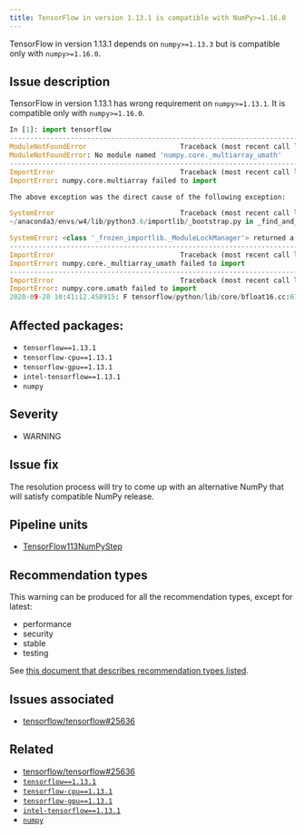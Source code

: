 ```yaml
---
title: TensorFlow in version 1.13.1 is compatible with NumPy>=1.16.0
---
```


TensorFlow in version 1.13.1 depends on ``numpy>=1.13.3`` but is compatible
only with ``numpy>=1.16.0``.

## Issue description

TensorFlow in version 1.13.1 has wrong requirement on ``numpy>=1.13.1``. It is
compatible only with ``numpy>=1.16.0``.

```python
In [1]: import tensorflow
---------------------------------------------------------------------------
ModuleNotFoundError                       Traceback (most recent call last)
ModuleNotFoundError: No module named 'numpy.core._multiarray_umath'
---------------------------------------------------------------------------
ImportError                               Traceback (most recent call last)
ImportError: numpy.core.multiarray failed to import

The above exception was the direct cause of the following exception:

SystemError                               Traceback (most recent call last)
~/anaconda3/envs/w4/lib/python3.6/importlib/_bootstrap.py in _find_and_load(name, import_)

SystemError: <class '_frozen_importlib._ModuleLockManager'> returned a result with an error set
---------------------------------------------------------------------------
ImportError                               Traceback (most recent call last)
ImportError: numpy.core._multiarray_umath failed to import
---------------------------------------------------------------------------
ImportError                               Traceback (most recent call last)
ImportError: numpy.core.umath failed to import
2020-09-20 10:41:12.458915: F tensorflow/python/lib/core/bfloat16.cc:675] Check failed: PyBfloat16_Type.tp_base != nullptr
```

## Affected packages:

 * ``tensorflow==1.13.1``
 * ``tensorflow-cpu==1.13.1``
 * ``tensorflow-gpu==1.13.1``
 * ``intel-tensorflow==1.13.1``
 * ``numpy``

## Severity

 * WARNING

## Issue fix

The resolution process will try to come up with an alternative NumPy that will satisfy compatible NumPy release.

## Pipeline units

 * [TensorFlow113NumPyStep](https://thoth-station.ninja/docs/developers/adviser/thoth.adviser.steps.html#thoth.adviser.steps.TensorFlow113NumPyStep)

## Recommendation types

This warning can be produced for all the recommendation types, except for latest:

 * performance
 * security
 * stable
 * testing

See [this document that describes recommendation types
listed](http://thoth-station.ninja/recommendation-types).

## Issues associated

 * [tensorflow/tensorflow#25636][1]

## Related

 * [tensorflow/tensorflow#25636][1]
 * [``tensorflow==1.13.1``][2]
 * [``tensorflow-cpu==1.13.1``][3]
 * [``tensorflow-gpu==1.13.1``][4]
 * [``intel-tensorflow==1.13.1``][5]
 * [``numpy``][6]

[1]: https://github.com/tensorflow/tensorflow/issues/25636
[2]: https://pypi.org/project/tensorflow/1.13.1/
[3]: https://pypi.org/project/tensorflow-cpu/1.13.1/
[4]: https://pypi.org/project/tensorflow-gpu/1.13.1/
[5]: https://pypi.org/project/intel-tensorflow/1.13.1/
[6]: https://pypi.org/project/numpy
